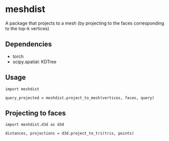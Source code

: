 # meshdist

A package that projects to a mesh (by projecting to the faces corresponding to the top-k vertices)

## Dependencies
- torch
- scipy.spatial: KDTree

## Usage

```
import meshdist

query_projected = meshdist.project_to_mesh(vertices, faces, query)
```

## Projecting to faces

```
import meshdist.d3d as d3d

distances, projections = d3d.project_to_tri(tris, points)
```
